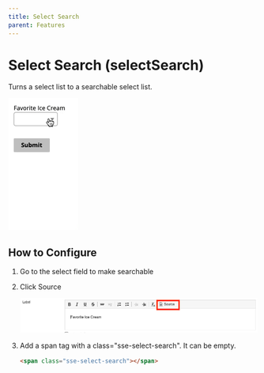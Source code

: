 ```yaml
---
title: Select Search
parent: Features
---
```


# Select Search (selectSearch)
Turns a select list to a searchable select list.

![selectSearch](assets/images/selectSearch.gif)

## How to Configure

1. Go to the select field to make searchable
2. Click Source

    ![selectSearch Label](assets/images/wysiwyg-source.png)

3. Add a span tag with a class="sse-select-search". It can be empty.

    ```html
    <span class="sse-select-search"></span>
    ```
